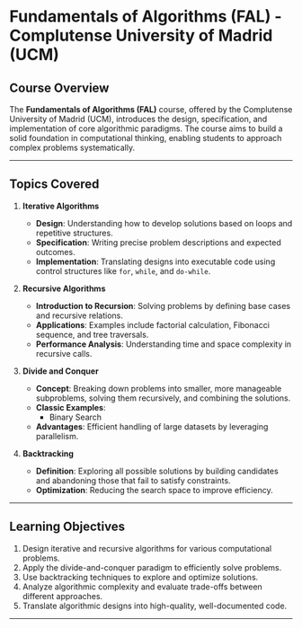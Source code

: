 # Fundamentals of Algorithms (FAL) - Complutense University of Madrid (UCM)

## Course Overview

The **Fundamentals of Algorithms (FAL)** course, offered by the Complutense University of Madrid (UCM), introduces the design, specification, and implementation of core algorithmic paradigms. The course aims to build a solid foundation in computational thinking, enabling students to approach complex problems systematically.

---

## Topics Covered

1. **Iterative Algorithms**
   - **Design**: Understanding how to develop solutions based on loops and repetitive structures.
   - **Specification**: Writing precise problem descriptions and expected outcomes.
   - **Implementation**: Translating designs into executable code using control structures like `for`, `while`, and `do-while`.

2. **Recursive Algorithms**
   - **Introduction to Recursion**: Solving problems by defining base cases and recursive relations.
   - **Applications**: Examples include factorial calculation, Fibonacci sequence, and tree traversals.
   - **Performance Analysis**: Understanding time and space complexity in recursive calls.

3. **Divide and Conquer**
   - **Concept**: Breaking down problems into smaller, more manageable subproblems, solving them recursively, and combining the solutions.
   - **Classic Examples**:
     - Binary Search
   - **Advantages**: Efficient handling of large datasets by leveraging parallelism.

4. **Backtracking**
   - **Definition**: Exploring all possible solutions by building candidates and abandoning those that fail to satisfy constraints.
   - **Optimization**: Reducing the search space to improve efficiency.

---

##  Learning Objectives

1. Design iterative and recursive algorithms for various computational problems.
2. Apply the divide-and-conquer paradigm to efficiently solve problems.
3. Use backtracking techniques to explore and optimize solutions.
4. Analyze algorithmic complexity and evaluate trade-offs between different approaches.
5. Translate algorithmic designs into high-quality, well-documented code.

---
